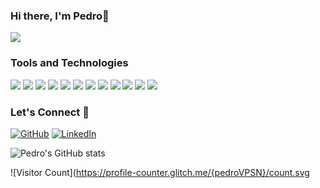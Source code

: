 ### Hi there, I'm Pedro👋

![](gif-profile.gif)

<!--
**PedroVPSN/PedroVPSN** is a ✨ _special_ ✨ repository because its `README.md` (this file) appears on your GitHub profile.

Here are some ideas to get you started:

- 🔭 I’m currently working on ...
- 🌱 I’m currently learning ...
- 👯 I’m looking to collaborate on ...
- 🤔 I’m looking for help with ...
- 💬 Ask me about ...
- 📫 How to reach me: ...
- 😄 Pronouns: ...
- ⚡ Fun fact: ...
-->

### Tools and Technologies
<p>
	<img src="https://img.icons8.com/color/48/4a90e2/javascript.png"/>
	<img src="https://img.icons8.com/color/48/4a90e2/html-filetype.png"/>
	<img src="https://img.icons8.com/ultraviolet/48/4a90e2/css.png"/>
	<img src="https://img.icons8.com/color/48/000000/bootstrap.png"/>
	<img src="https://img.icons8.com/color/48/4a90e2/react-native.png"/>
	<img src="https://img.icons8.com/color/48/4a90e2/nodejs.png"/>
	<img src="https://img.icons8.com/color/48/000000/mongodb.png"/>
	<img src="https://img.icons8.com/color/48/4a90e2/npm.png"/>
	<img src="https://img.icons8.com/color/48/4a90e2/json--v1.png"/>
	<img src="https://img.icons8.com/color/48/4a90e2/git.png"/>
	<img src="https://img.icons8.com/color/48/4a90e2/heroku.png"/>
	<img src="https://img.icons8.com/color/48/000000/visual-studio-code-2019.png"/>
</p>

### Let's Connect :busts_in_silhouette:	
<p>
	<a href="https://github.com/pedrovpsn"><img src="https://img.icons8.com/bubbles/50/000000/github.png" alt="GitHub"/></a>
	<a href="https://www.linkedin.com/in/pedro-silva-03b9161a3/"><img src="https://img.icons8.com/bubbles/50/000000/linkedin.png" alt="LinkedIn"/></a>
</p>

![Pedro's GitHub stats](https://github-readme-stats.vercel.app/api?username=pedroVPSN&theme=tokyonight&show_icons=true)

![Visitor Count](https://profile-counter.glitch.me/{pedroVPSN}/count.svg